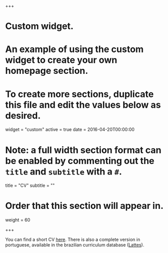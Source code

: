 +++
# Custom widget.
# An example of using the custom widget to create your own homepage section.
# To create more sections, duplicate this file and edit the values below as desired.
widget = "custom"
active = true
date = 2016-04-20T00:00:00

# Note: a full width section format can be enabled by commenting out the `title` and `subtitle` with a `#`.
title = "CV"
subtitle = ""

# Order that this section will appear in.
weight = 60

+++

You can find a short CV [here](https://1drv.ms/b/s!AmU57lZqONmUgc9_cBjzWddZ_swgEA). There is also a complete version in portuguese, available in the brazilian curriculum database ([Lattes]((http://lattes.cnpq.br/1510929431184143))).
